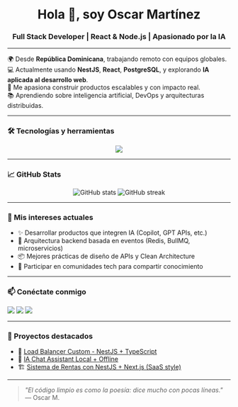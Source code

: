 <h1 align="center">Hola 👋, soy Oscar Martínez</h1>
<h3 align="center">Full Stack Developer | React & Node.js | Apasionado por la IA</h3>

---

🌍 Desde **República Dominicana**, trabajando remoto con equipos globales.  
💻 Actualmente usando **NestJS**, **React**, **PostgreSQL**, y explorando **IA aplicada al desarrollo web**.  
🚀 Me apasiona construir productos escalables y con impacto real.  
📚 Aprendiendo sobre inteligencia artificial, DevOps y arquitecturas distribuidas.  

---

### 🛠️ Tecnologías y herramientas
<div align="center">
  <img src="https://skillicons.dev/icons?i=react,nodejs,nestjs,ts,js,html,css,postgres,docker,git,github,figma" />
</div>

---

### 📈 GitHub Stats

<p align="center">
  <img src="https://github-readme-stats.vercel.app/api?username=oscar120020&show_icons=true&theme=tokyonight" alt="GitHub stats" />
  <img src="https://github-readme-streak-stats.herokuapp.com/?user=oscar120020&theme=tokyonight" alt="GitHub streak" />
</p>

---

### 🧠 Mis intereses actuales

- ✨ Desarrollar productos que integren IA (Copilot, GPT APIs, etc.)
- 🔄 Arquitectura backend basada en eventos (Redis, BullMQ, microservicios)
- 📦 Mejores prácticas de diseño de APIs y Clean Architecture
- 💬 Participar en comunidades tech para compartir conocimiento

---

### 📫 Conéctate conmigo

<p>
  <a href="mailto:oscarmiguel12002@gmail.com"><img src="https://img.shields.io/badge/Gmail-D14836?style=for-the-badge&logo=gmail&logoColor=white" /></a>
  <a href="https://linkedin.com/in/oscar--martínez"><img src="https://img.shields.io/badge/LinkedIn-blue?style=for-the-badge&logo=linkedin&logoColor=white" /></a>
  <a href="https://github.com/oscar120020"><img src="https://img.shields.io/badge/GitHub-100000?style=for-the-badge&logo=github&logoColor=white" /></a>
</p>

---

### 🧩 Proyectos destacados

- 🔧 [Load Balancer Custom - NestJS + TypeScript](https://github.com/oscar120020/...)  
- 🧠 [IA Chat Assistant Local + Offline](https://github.com/oscar120020/...)  
- 🏗️ [Sistema de Rentas con NestJS + Next.js (SaaS style)](https://github.com/oscar120020/...)  

---

> _"El código limpio es como la poesía: dice mucho con pocas líneas."_  
> &mdash; Oscar M.

